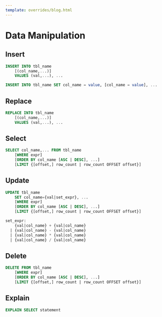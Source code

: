 ```yaml
---
template: overrides/blog.html
---
```


# Data Manipulation

## Insert

```sql
INSERT INTO tbl_name 
	[(col_name,...)] 
	VALUES (val,...), ...

INSERT INTO tbl_name SET col_name = value, [col_name = value], ...
```

## Replace

```sql
REPLACE INTO tbl_name 
	[(col_name,...)] 
	VALUES (val,...), ...
```

## Select

```sql
SELECT col_name,... FROM tbl_name
    [WHERE expr]
    [ORDER BY col_name [ASC | DESC], ...]
    [LIMIT {[offset,] row_count | row_count OFFSET offset}]
```

## Update

```sql
UPDATE tbl_name
	SET col_name={val|set_expr}, ... 
    [WHERE expr]
    [ORDER BY col_name [ASC | DESC], ...]
    [LIMIT {[offset,] row_count | row_count OFFSET offset}]

set_expr:
    {val|col_name} + {val|col_name}
  | {val|col_name} - {val|col_name}
  | {val|col_name} * {val|col_name}
  | {val|col_name} / {val|col_name}
```

## Delete

```sql
DELETE FROM tbl_name
    [WHERE expr]
    [ORDER BY col_name [ASC | DESC], ...]
    [LIMIT {[offset,] row_count | row_count OFFSET offset}]
```

<!--
## Prepare

```sql
PREPARE stmt_name FROM preparable_stmt
```

> **Note**
> Session scope. A prepared statement created in one session is not available to other sessions.
> When a session ends, whether normally or abnormally, its prepared statements no longer exist.

## Execute

```sql
EXECUTE stmt_name [USING @var_name [, @var_name] ...]
```

## Drop Prepare

```sql
DROP PREPARE stmt_name
```
-->

## Explain

```sql
EXPLAIN SELECT statement
```
